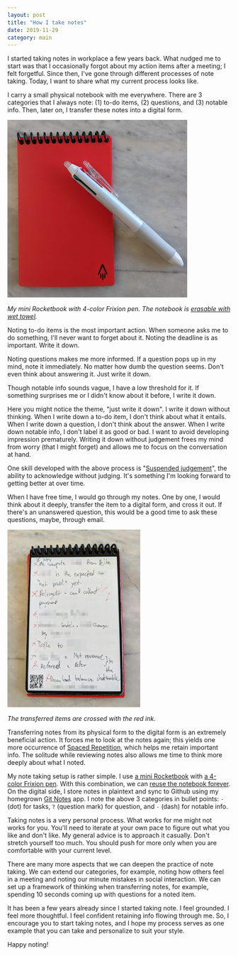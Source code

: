 ```yaml
---
layout: post
title: "How I take notes"
date: 2019-11-29
category: main
---
```


I started taking notes in workplace a few years back. What nudged me to start was that I occasionally forgot about my action items after a meeting; I felt forgetful. Since then, I've gone through different processes of note taking. Today, I want to share what my current process looks like.

I carry a small physical notebook with me everywhere. There are 3 categories that I always note: (1) to-do items, (2) questions, and (3) notable info. Then, later on, I transfer these notes into a digital form.

![My notebook with a pen](/assets/img/notebook.jpg)

*My mini Rocketbook with 4-color Frixion pen. The notebook is [erasable with wet towel](https://youtu.be/vRHfpKj35Sk?t=260).*

Noting to-do items is the most important action. When someone asks me to do something, I'll never want to forget about it. Noting the deadline is as important. Write it down.

Noting questions makes me more informed. If a question pops up in my mind, note it immediately. No matter how dumb the question seems. Don't even think about answering it. Just write it down.

Though notable info sounds vague, I have a low threshold for it. If something surprises me or I didn't know about it before, I write it down.

Here you might notice the theme, "just write it down". I write it down without thinking. When I write down a to-do item, I don't think about what it entails. When I write down a question, I don't think about the answer. When I write down notable info, I don't label it as good or bad. I want to avoid developing impression prematurely. Writing it down without judgement frees my mind from worry (that I might forget) and allows me to focus on the conversation at hand.

One skill developed with the above process is "[Suspended judgement](https://en.wikipedia.org/wiki/Suspension_of_judgment)", the ability to acknowledge without judging. It's something I'm looking forward to getting better at over time.

When I have free time, I would go through my notes. One by one, I would think about it deeply, transfer the item to a digital form, and cross it out. If there's an unanswered question, this would be a good time to ask these questions, maybe, through email.

![Crossed items](/assets/img/crossed2.jpg)

*The transferred items are crossed with the red ink.*

Transferring notes from its physical form to the digital form is an extremely beneficial action. It forces me to look at the notes again; this yields one more occurrence of [Spaced Repetition](https://en.wikipedia.org/wiki/Spaced_repetition), which helps me retain important info. The solitude while reviewing notes also allows me time to think more deeply about what I noted.

My note taking setup is rather simple. I use [a mini Rocketbook](https://www.amazon.com/Rocketbook-Everlast-Reusable-Notebook-EVR-M-K/dp/B07CZFM72V) with [a 4-color Frixion pen](https://www.amazon.com/Pilot-Frixion-Ball4-Ballpoint-LKFB-80EF-W/dp/B00IPD3KEM). With this combination, we can [reuse the notebook forever](https://youtu.be/vRHfpKj35Sk?t=260). On the digital side, I store notes in plaintext and sync to Github using my homegrown [Git Notes](https://github.com/tanin47/git-notes) app. I note the above 3 categories in bullet points: `·` (dot) for tasks, `?` (question mark) for question, and `-` (dash) for notable info. 

Taking notes is a very personal process. What works for me might not works for you. You'll need to iterate at your own pace to figure out what you like and don't like. My general advice is to approach it casually. Don't stretch yourself too much. You should push for more only when you are comfortable with your current level. 

There are many more aspects that we can deepen the practice of note taking. We can extend our categories, for example, noting how others feel in a meeting and noting our minute mistakes in social interaction. We can set up a framework of thinking when transferring notes, for example, spending 10 seconds coming up with questions for a noted item.

It has been a few years already since I started taking note. I feel grounded. I feel more thoughtful. I feel confident retaining info flowing through me. So, I encourage you to start taking notes, and I hope my process serves as one example that you can take and personalize to suit your style. 

Happy noting!
